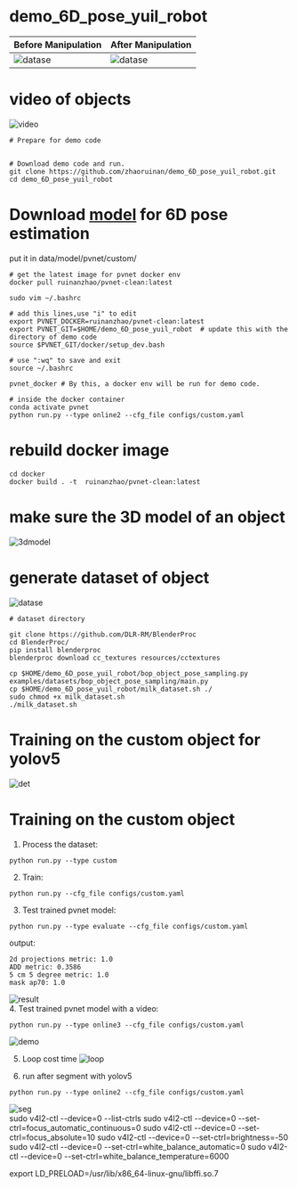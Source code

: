 # demo_6D_pose_yuil_robot

| Before Manipulation    | After Manipulation |
| -------- | ------- |
| ![datase](./assets/1.png)   | ![datase](./assets/2.png)    |

# video of objects
![video](./assets/001.gif) 
```
# Prepare for demo code


# Download demo code and run.
git clone https://github.com/zhaoruinan/demo_6D_pose_yuil_robot.git
cd demo_6D_pose_yuil_robot
```
# Download  [model](https://hanyangackr0-my.sharepoint.com/:u:/g/personal/zhaoruinan_m365_hanyang_ac_kr/EWVFXd-XFYNOqhVaWqnsNAUB1Zu9GLUgmWWPTnCrlTbTiA?e=WQXyMC) for 6D pose estimation 
put it in data/model/pvnet/custom/
``` 
# get the latest image for pvnet docker env
docker pull ruinanzhao/pvnet-clean:latest

sudo vim ~/.bashrc

# add this lines,use "i" to edit
export PVNET_DOCKER=ruinanzhao/pvnet-clean:latest
export PVNET_GIT=$HOME/demo_6D_pose_yuil_robot  # update this with the directory of demo code
source $PVNET_GIT/docker/setup_dev.bash

# use ":wq" to save and exit
source ~/.bashrc

pvnet_docker # By this, a docker env will be run for demo code.

# inside the docker container
conda activate pvnet
python run.py --type online2 --cfg_file configs/custom.yaml

```

# rebuild docker image
```
cd docker
docker build . -t  ruinanzhao/pvnet-clean:latest
```
# make sure the 3D model of an object
![3dmodel](./assets/2.gif)
# generate dataset of object
![datase](./assets/dataset.jpg)
```
# dataset directory

git clone https://github.com/DLR-RM/BlenderProc
cd BlenderProc/
pip install blenderproc
blenderproc download cc_textures resources/cctextures

cp $HOME/demo_6D_pose_yuil_robot/bop_object_pose_sampling.py examples/datasets/bop_object_pose_sampling/main.py
cp $HOME/demo_6D_pose_yuil_robot/milk_dataset.sh ./
sudo chmod +x milk_dataset.sh
./milk_dataset.sh
```
# Training on the custom object for yolov5
![det](./assets/det.gif)
# Training on the custom object
1. Process the dataset:
```
python run.py --type custom
```
2. Train:

```
python run.py --cfg_file configs/custom.yaml

```

3. Test trained pvnet model:
```
python run.py --type evaluate --cfg_file configs/custom.yaml

```
output:

```
2d projections metric: 1.0
ADD metric: 0.3586
5 cm 5 degree metric: 1.0
mask ap70: 1.0

```
![result](./assets/result_pvnet.png)  
4. Test trained pvnet model with a video:
```
python run.py --type online3 --cfg_file configs/custom.yaml
```

![demo](./assets/obj_demo.gif)  

5. Loop cost time 
![loop](./assets/loop_cost.png)    

6. run after segment with yolov5
```
python run.py --type online2 --cfg_file configs/custom.yaml
```
![seg](./assets/seg_pvnet.gif)  
sudo v4l2-ctl --device=0 --list-ctrls
sudo v4l2-ctl --device=0 --set-ctrl=focus_automatic_continuous=0
sudo v4l2-ctl --device=0 --set-ctrl=focus_absolute=10
sudo v4l2-ctl --device=0 --set-ctrl=brightness=-50
sudo v4l2-ctl --device=0 --set-ctrl=white_balance_automatic=0
sudo v4l2-ctl --device=0 --set-ctrl=white_balance_temperature=6000

export LD_PRELOAD=/usr/lib/x86_64-linux-gnu/libffi.so.7